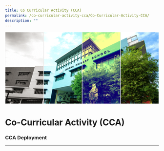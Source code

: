 ```yaml
---
title: Co Curricular Activity (CCA)
permalink: /co-curricular-activity-cca/Co-Curricular-Activity-CCA/
description: ""
---
```

![](/images/Banner.png)

Co-Curricular Activity (CCA)
============================

### CCA Deployment 
---------------